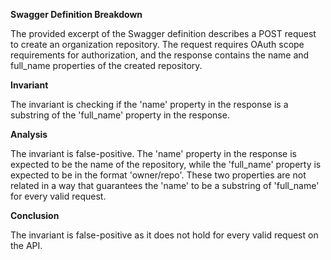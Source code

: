 **Swagger Definition Breakdown**

The provided excerpt of the Swagger definition describes a POST request to create an organization repository. The request requires OAuth scope requirements for authorization, and the response contains the name and full_name properties of the created repository.

**Invariant**

The invariant is checking if the 'name' property in the response is a substring of the 'full_name' property in the response.

**Analysis**

The invariant is false-positive. The 'name' property in the response is expected to be the name of the repository, while the 'full_name' property is expected to be in the format 'owner/repo'. These two properties are not related in a way that guarantees the 'name' to be a substring of 'full_name' for every valid request.

**Conclusion**

The invariant is false-positive as it does not hold for every valid request on the API.
